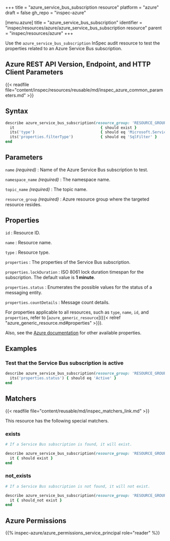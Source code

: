 +++
title = "azure_service_bus_subscription resource"
platform = "azure"
draft = false
gh_repo = "inspec-azure"

[menu.azure]
title = "azure_service_bus_subscription"
identifier = "inspec/resources/azure/azure_service_bus_subscription resource"
parent = "inspec/resources/azure"
+++

Use the `azure_service_bus_subscription` InSpec audit resource to test the properties related to an Azure Service Bus subscription.

## Azure REST API Version, Endpoint, and HTTP Client Parameters

{{< readfile file="content/inspec/resources/reusable/md/inspec_azure_common_parameters.md" >}}

## Syntax

```ruby
describe azure_service_bus_subscription(resource_group: 'RESOURCE_GROUP', namespace_name: 'NAMESPACE_NAME', topic_name: 'TOPIC_NAME', name: 'SUBSCRIPTION_NAME') do
  it                                      { should exist }
  its('type')                             { should eq 'Microsoft.ServiceBus/Namespaces/Topics/Subscriptions/Rules' }
  its('properties.filterType')            { should eq 'SqlFilter' }
end
```

## Parameters

`name` _(required)_
: Name of the Azure Service Bus subscription to test.

`namespace_name` _(required)_
: The namespace name.

`topic_name` _(required)_
: The topic name.

`resource_group` _(required)_
: Azure resource group where the targeted resource resides.

## Properties

`id`
: Resource ID.

`name`
: Resource name.

`type`
: Resource type.

`properties`
: The properties of the Service Bus subscription.

`properties.lockDuration`
: ISO 8061 lock duration timespan for the subscription. The default value is **1 minute**.

`properties.status`
: Enumerates the possible values for the status of a messaging entity.

`properties.countDetails`
: Message count details.

For properties applicable to all resources, such as `type`, `name`, `id`, and `properties`, refer to [`azure_generic_resource`]({{< relref "azure_generic_resource.md#properties" >}}).

Also, see the [Azure documentation](https://docs.microsoft.com/en-us/rest/api/servicebus/stable/subscriptions/get) for other available properties.

## Examples

### Test that the Service Bus subscription is active

```ruby
describe azure_service_bus_subscription(resource_group: 'RESOURCE_GROUP', namespace_name: 'NAMESPACE_NAME', topic_name: 'TOPIC_NAME', name: 'SUBSCRIPTION_NAME') do
  its('properties.status') { should eq 'Active' }
end
```

## Matchers

{{< readfile file="content/reusable/md/inspec_matchers_link.md" >}}

This resource has the following special matchers.

### exists

```ruby
# If a Service Bus subscription is found, it will exist.

describe azure_service_bus_subscription(resource_group: 'RESOURCE_GROUP', namespace_name: 'NAMESPACE_NAME', topic_name: 'TOPIC_NAME', name: 'SUBSCRIPTION_NAME') do
  it { should exist }
end
```

### not_exists

```ruby
# If a Service Bus subscription is not found, it will not exist.

describe azure_service_bus_subscription(resource_group: 'RESOURCE_GROUP', namespace_name: 'NAMESPACE_NAME', topic_name: 'TOPIC_NAME', name: 'SUBSCRIPTION_NAME') do
  it { should_not exist }
end
```

## Azure Permissions

{{% inspec-azure/azure_permissions_service_principal role="reader" %}}
